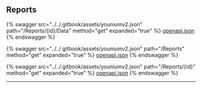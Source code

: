 ## Reports




{% swagger src="../../.gitbook/assets/youniumv2.json" path="/Reports/{id}/Data" method="get" expanded="true" %}
[openapi.json](./docs/.gitbook/assets/youniumv2.json)
{% endswagger %}

{% swagger src="../../.gitbook/assets/youniumv2.json" path="/Reports" method="get" expanded="true" %}
[openapi.json](./docs/.gitbook/assets/youniumv2.json)
{% endswagger %}

{% swagger src="../../.gitbook/assets/youniumv2.json" path="/Reports/{id}" method="get" expanded="true" %}
[openapi.json](./docs/.gitbook/assets/youniumv2.json)
{% endswagger %}


---


